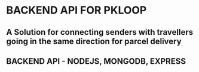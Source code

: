# BACKEND API FOR PKLOOP

## A Solution for connecting senders with travellers going in the same direction for parcel delivery

## BACKEND API - NODEJS, MONGODB, EXPRESS

